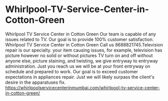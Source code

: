# Whirlpool-TV-Service-Center-in-Cotton-Green
Whirlpool TV Service Center in Cotton Green Our team is capable of any issues related to TV.  Our goal is to provide 100% customer satisfaction. Whirlpool TV Service Center in Cotton Green Call us 8688821745.Television repair is our specialty.  your item causing issues, for example, television has picture however no solid or without pictures TV turn on and off without anyone else, picture staining, and twisting, we give entryway to entryway administration. Just you reach us we will be at your front entryway on schedule and prepared to work. Our goal is to exceed customer expectations in appliances repair.  Just we will likely surpass the client's desire in the apparatuses fix.  https://whirlpoolservicecenterinmumbai.com/whirlpool-tv-service-center-in-cotton-green/
